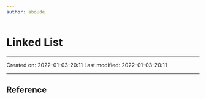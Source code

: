 ```yaml
---
author: aboude
---
```

# Linked List
___

Created on: 2022-01-03-20:11
Last modified: 2022-01-03-20:11

___

## Reference
